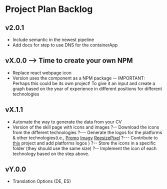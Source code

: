 # Project Plan Backlog

## v2.0.1

- Include semantic in the newest pipeline 
- Add docs for step to use DNS for the containerApp

## vX.0.0 --> Time to create your own NPM 

- Replace react webpage icon
- Version uses the component as a NPM package
-- IMPORTANT: Perhaps this could be its own project! To give it an input and create a graph based on the year of experience in different positions for different technologies

## vX.1.1

- Automate the way to generate the data from your CV
- Version of the skill page with icons and images
?-- Download the icons from the different technologies
?--- Generate the logos for the platforms & other technologies(i.e., 
[Promo](https://promo.com/tools/image-resizer/)
[Imagy](https://imagy.app/image-resizer/)
[ReesizePixel](https://www.resizepixel.com/resize-image/)
?--- Contribute to [this](https://github.com/abranhe/programming-languages-logos?tab=readme-ov-file) project and add platforms logos
)
?-- Store the icons in a specific folder (they should use the same size)
?-- Implement the icon of each technology based on the step above.

## vY.0.0 

- Translation Options (DE, ES)